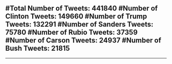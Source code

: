 #Total Number of Tweets: 441840 
#Number of Clinton Tweets: 149660
#Number of Trump Tweets: 132291
#Number of Sanders Tweets: 75780
#Number of Rubio Tweets: 37359
#Number of Carson Tweets: 24937
#Number of Bush Tweets: 21815
---
---
